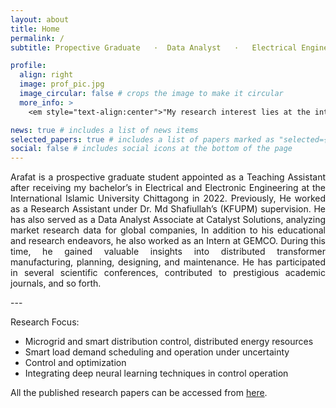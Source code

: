 ```yaml
---
layout: about
title: Home
permalink: /
subtitle: Propective Graduate   ·  Data Analyst   ·   Electrical Engineering.

profile:
  align: right
  image: prof_pic.jpg
  image_circular: false # crops the image to make it circular
  more_info: >
    <em style="text-align:center">"My research interest lies at the intersection of renewable energy and sustainable development, and reducing carbon footprint"</em>

news: true # includes a list of news items
selected_papers: true # includes a list of papers marked as "selected={true}"
social: false # includes social icons at the bottom of the page
---
```


  <p style="text-align:justify">
  Arafat is a prospective graduate student appointed as a Teaching Assistant after receiving my bachelor’s in Electrical and Electronic Engineering at the International Islamic University Chittagong in 2022. Previously, He worked as a Research Assistant under Dr. Md Shafiullah’s (KFUPM) supervision. He has also served as a Data Analyst Associate at Catalyst Solutions, analyzing market research data for global companies, In addition to his educational and research endeavors, he also worked as an Intern at GEMCO. During this time, he gained valuable insights into distributed transformer manufacturing, planning, designing, and maintenance. He has participated in several scientific conferences, contributed to prestigious academic journals, and so forth.
  </p>
---

Research Focus:

- Microgrid and smart distribution control, distributed energy resources
- Smart load demand scheduling and operation under uncertainty
- Control and optimization
- Integrating deep neural learning techniques in control operation

All the published research papers can be accessed from [here](https://arafatikram.github.io/publications/).
